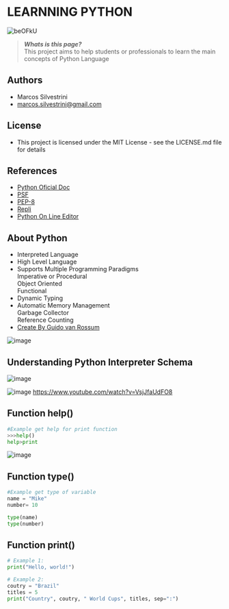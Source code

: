 # LEARNNING PYTHON

![beOFkU](https://user-images.githubusercontent.com/62715900/171272317-07454ec5-265f-42e5-9c15-1bd6a9f18eba.jpg)

>***Whats is this page?***\
This project aims to help students or professionals to learn the main concepts of Python Language

## Authors

- Marcos Silvestrini
- marcos.silvestrini@gmail.com

## License

- This project is licensed under the MIT License - see the LICENSE.md file for details

## References

- [Python Oficial Doc](https://docs.python.org/3/)
- [PSF](https://www.python.org/psf/)
- [PEP-8](https://peps.python.org/pep-0008/)
- [Repli](https://replit.com/)
- [Python On Line Editor](https://www.online-python.com/)

## About Python

- Interpreted Language
- High Level Language
- Supports Multiple Programming Paradigms\
Imperative or Procedural\
Object Oriented\
Functional
- Dynamic Typing
- Automatic Memory Management\
Garbage Collector\
Reference Counting
- [Create By Guido van Rossum](https://twitter.com/gvanrossum)

![image](https://user-images.githubusercontent.com/62715900/171282897-f485710a-b5c0-4a81-9ee9-655ec49be239.png)

## Understanding Python Interpreter Schema

![image](https://user-images.githubusercontent.com/62715900/171276928-edf3d9ba-b686-4a42-b920-9b6387336b2f.png)

![image](https://user-images.githubusercontent.com/62715900/173715478-9d94ecc2-c71a-4348-b5e8-f839d7a7f6f8.png)
<https://www.youtube.com/watch?v=VsjJfaUdFO8>

## Function help()

```python
#Example get help for print function
>>>help()
help>print
```

![image](https://user-images.githubusercontent.com/62715900/173716722-1da20b32-b6bf-4352-abec-38ba3e88cec1.png)

## Function type()

```python
#Example get type of variable
name = "Mike"
number= 10

type(name)
type(number)
```

## Function print()

```python
# Example 1:
print("Hello, world!")

# Example 2:
coutry = "Brazil"
titles = 5
print("Country", coutry, " World Cups", titles, sep=":")
```
